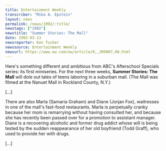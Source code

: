 ```yaml
---
title: Entertainment Weekly
transcriber: "Mika A. Epstein"
layout: news
permalink: /news/1992/:title/
newstags: ["1992"]
newstitle: "Summer Stories: The Mall"
date: 1992-03-13
newsreporter: Ken Tucker
newssource: Entertainment Weekly
newsurl: https://www.ew.com/ew/article/0,,309807,00.html
---
```


Here's something different and ambitious from ABC's Afterschool Specials series: its first miniseries. For the next three weeks, **Summer Stories: The Mall** will dole out tales of teens laboring in a suburban mall. (The Mall was filmed at the Nanuet Mall in Rockland County, N.Y.)

[...]

There are also Marla (Samaria Graham) and Diane (Jorjan Fox), waitresses in one of the mall's fast-food restaurants. Marla is perpetually cranky because her mom is remarrying without having consulted her, and because she has recently been passed over for a promotion to assistant manager. Diane is a recovering alcoholic and former drug addict whose will is being tested by the sudden reappearance of her old boyfriend (Todd Graff), who used to provide her with drugs.

[...]
